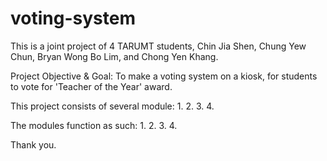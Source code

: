 # voting-system

This is a joint project of 4 TARUMT students, Chin Jia Shen, Chung Yew Chun, Bryan Wong Bo Lim, and Chong Yen Khang.

Project Objective & Goal:
To make a voting system on a kiosk, for students to vote for 'Teacher of the Year' award.

This project consists of several module:
1.
2.
3.
4.

The modules function as such:
1.
2.
3.
4.

Thank you.